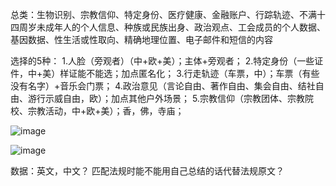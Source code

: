 总类：生物识别、宗教信仰、特定身份、医疗健康、金融账户、行踪轨迹、不满十四周岁未成年人的个人信息、种族或民族出身、政治观点、工会成员的个人数据、基因数据、性生活或性取向、精确地理位置、电子邮件和短信的内容

选择的5种：
1.人脸（旁观者）（中+欧+美）；主体+旁观者；
2.特定身份（一些证件，中+美）样证能不能选；加点匿名化；
3.行走轨迹（车票，中）；车票（有些没有名字）+音乐会门票；
4.政治意见（言论自由、著作自由、集会自由、结社自由、游行示威自由，欧）；加点其他户外场景；
5.宗教信仰（宗教团体、宗教院校、宗教活动，中+欧+美）；香，佛，寺庙；

![image](https://user-images.githubusercontent.com/86655336/222965793-be1b60c4-a256-457a-8d7c-bb06aa97bcbe.png)

![image](https://user-images.githubusercontent.com/86655336/223051215-9eb5e4b3-3967-4d86-980a-f6bf76e85b2a.png)

数据：英文，中文？
匹配法规时能不能用自己总结的话代替法规原文？
